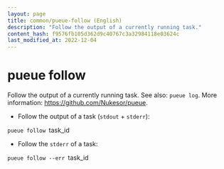 ```yaml
---
layout: page
title: common/pueue-follow (English)
description: "Follow the output of a currently running task."
content_hash: f9576fb105d362d9c40767c3a32984118e03624c
last_modified_at: 2022-12-04
---
```

# pueue follow

Follow the output of a currently running task.
See also: `pueue log`.
More information: <https://github.com/Nukesor/pueue>.

- Follow the output of a task (`stdout` + `stderr`):

`pueue follow `<span class="tldr-var badge badge-pill bg-dark-lm bg-white-dm text-white-lm text-dark-dm font-weight-bold">task_id</span>

- Follow the `stderr` of a task:

`pueue follow --err `<span class="tldr-var badge badge-pill bg-dark-lm bg-white-dm text-white-lm text-dark-dm font-weight-bold">task_id</span>
